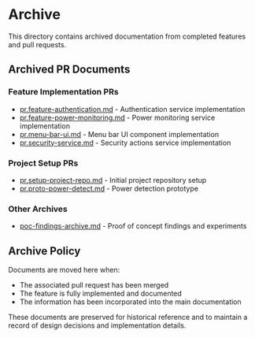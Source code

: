 # Archive

This directory contains archived documentation from completed features and pull requests.

## Archived PR Documents

### Feature Implementation PRs
- [pr.feature-authentication.md](pr.feature-authentication.md) - Authentication service implementation
- [pr.feature-power-monitoring.md](pr.feature-power-monitoring.md) - Power monitoring service implementation
- [pr.menu-bar-ui.md](pr.menu-bar-ui.md) - Menu bar UI component implementation
- [pr.security-service.md](pr.security-service.md) - Security actions service implementation

### Project Setup PRs
- [pr.setup-project-repo.md](pr.setup-project-repo.md) - Initial project repository setup
- [pr.proto-power-detect.md](pr.proto-power-detect.md) - Power detection prototype

### Other Archives
- [poc-findings-archive.md](poc-findings-archive.md) - Proof of concept findings and experiments

## Archive Policy

Documents are moved here when:
- The associated pull request has been merged
- The feature is fully implemented and documented
- The information has been incorporated into the main documentation

These documents are preserved for historical reference and to maintain a record of design decisions and implementation details.